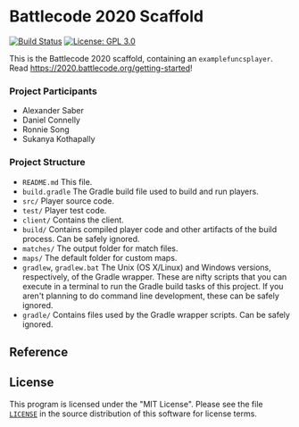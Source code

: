 # Battlecode 2020 Scaffold

[![Build Status](https://travis-ci.com/battlecode20-team4/battlecode20-scaffold.svg?branch=master)](https://travis-ci.com/battlecode20-team4/battlecode20-scaffold)
[![License: GPL 3.0](https://img.shields.io/badge/License-GPL--3.0-yellow.svg)](https://github.com/battlecode20-team4/battlecode20-scaffold/blob/master/LICENSE)

This is the Battlecode 2020 scaffold, containing an `examplefuncsplayer`. Read https://2020.battlecode.org/getting-started!

### Project Participants
- Alexander Saber
- Daniel Connelly
- Ronnie Song
- Sukanya Kothapally

### Project Structure

- `README.md`
    This file.
- `build.gradle`
    The Gradle build file used to build and run players.
- `src/`
    Player source code.
- `test/`
    Player test code.
- `client/`
    Contains the client.
- `build/`
    Contains compiled player code and other artifacts of the build process. Can be safely ignored.
- `matches/`
    The output folder for match files.
- `maps/`
    The default folder for custom maps.
- `gradlew`, `gradlew.bat`
    The Unix (OS X/Linux) and Windows versions, respectively, of the Gradle wrapper. These are nifty scripts that you can execute in a terminal to run the Gradle build tasks of this project. If you aren't planning to do command line development, these can be safely ignored.
- `gradle/`
    Contains files used by the Gradle wrapper scripts. Can be safely ignored.

## Reference


## License

This program is licensed under the "MIT License". Please
see the file [`LICENSE`](https://github.com/battlecode20-team4/battlecode20-scaffold/blob/master/LICENSE) in the source distribution of this
software for license terms.

